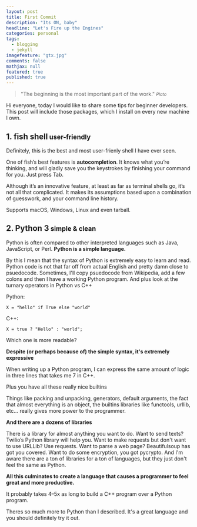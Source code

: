 ```yaml
---
layout: post
title: First Commit
description: "Its ON, baby"
headline: "Let's Fire up the Engines"
categories: personal
tags: 
  - blogging
  - jekyll
imagefeature: "gtx.jpg"
comments: false
mathjax: null
featured: true
published: true
---
```


>&quot;The beginning is the most important part of the work.&quot;
><small><cite title="Plato">Plato</cite></small>

Hi everyone, today I would like to share some tips for beginner developers. This post will include those packages, which I install on every new machine I own.

<h2>1. fish shell<small> user-friendly</small></h2>
Definitely, this is the best and most user-frienly shell I have ever seen. 


One of fish’s best features is <b>autocompletion</b>. It knows what you’re thinking, and will gladly save you the keystrokes by finishing your command for you. Just press Tab.

Although it’s an innovative feature, at least as far as terminal shells go, it’s not all that complicated. It makes its assumptions based upon a combination of guesswork, and your command line history.


Supports macOS, Windows, Linux and even tarball.

<h2>2. Python 3<small> simple & clean</small></h2>
Python is often compared to other interpreted languages such as Java, JavaScript, or Perl. <b>Python is a simple language.</b>


By this I mean that the syntax of Python is extremely easy to learn and read. Python code is not that far off from actual English and pretty damn close to psuedocode. Sometimes, I'll copy psuedocode from Wikipedia, add a few colons and then I have a working Python program. And plus look at the turnary operators in Python vs C++



Python:

<code>X = "hello" if True else "world"</code>

C++:

<code>X = true ? "Hello" : "world";</code>

Which one is more readable?




<b>Despite (or perhaps because of) the simple syntax, it's extremely expressive</b>

When writing up a Python program, I can express the same amount of logic in three lines that takes me 7 in C++.

Plus you have all these really nice builtins

Things like packing and unpacking, generators, default arguments, the fact that almost everything is an object, the builtins libraries like functools, urllib, etc… really gives more power to the programmer.


<b>And there are a dozens of libraries</b>

There is a library for almost anything you want to do. Want to send texts? Twilio’s Python library will help you. Want to make requests but don't want to use URLLib? Use requests. Want to parse a web page? Beautifulsoup has got you covered. Want to do some encryption, you got pycrypto. And I'm aware there are a ton of libraries for a ton of languages, but they just don't feel the same as Python.

<b>All this culminates to create a language that causes a programmer to feel great and more productive.</b>

It probably takes 4–5x as long to build a C++ program over a Python program.

Theres so much more to Python than I described. It's a great language and you should definitely try it out.